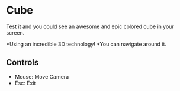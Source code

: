 # Cube

Test it and you could see an awesome and epic colored cube in your screen.

*Using an incredible 3D technology!
*You can navigate around it.

## Controls
* Mouse: Move Camera
* Esc: Exit
